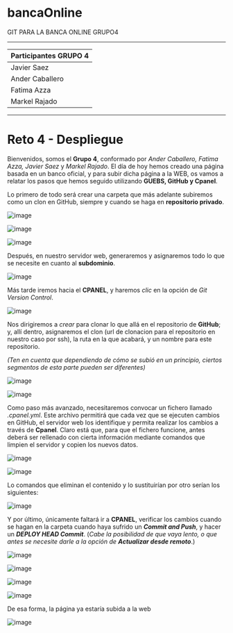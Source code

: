 # bancaOnline
GIT PARA LA BANCA ONLINE GRUPO4
___
| Participantes  GRUPO 4|
|---------------|
|Javier Saez |
|Ander Caballero |
|Fatima Azza |
|Markel Rajado |
---


# Reto 4 - Despliegue


Bienvenidos, somos el **Grupo 4**, conformado por _Ander Caballero, Fatima Azza, Javier Saez_ y _Markel Rajado_. El día de hoy hemos creado una página basada en un banco oficial, y para subir dicha página a la WEB, os vamos a relatar los pasos que hemos seguido utilizando **GUEBS, GitHub y Cpanel**.

Lo primero de todo será crear una carpeta que más adelante subiremos como un clon en GitHub, siempre y cuando se haga en **repositorio privado**.


![image](https://user-images.githubusercontent.com/95285796/212898026-f769683e-1775-49ff-8080-94444a378282.png)

![image](https://user-images.githubusercontent.com/95285796/212898120-3753184d-07ff-47f3-98e2-b6bfb05c4fe7.png)

![image](https://user-images.githubusercontent.com/95285796/212898141-6f120ecb-c982-4254-a03b-469ff5a5b3c6.png)








Después, en nuestro servidor web, generaremos y asignaremos todo lo que se necesite en cuanto al **subdominio**. 
 
![image](https://user-images.githubusercontent.com/95285796/212898195-afeef8b1-2bdf-4072-9cd1-a8c191330a13.png)


Más tarde iremos hacia el **CPANEL**, y haremos _clic_ en la opción de _Git Version Control_.

![image](https://user-images.githubusercontent.com/95285796/212898207-0cd7ea3d-5714-4081-a4ac-14ebb33951e0.png)








Nos dirigiremos a _crear_ para clonar lo que allá en el repositorio de **GitHub**; y, allí dentro, asignaremos el clon (url de clonacion para el repositorio en nuestro caso por ssh), la ruta en la que acabará, y un nombre para este repositorio. 

_(Ten en cuenta que dependiendo de cómo se subió en un principio, ciertos segmentos de esta parte pueden ser diferentes)_

![image](https://user-images.githubusercontent.com/95285796/212898316-d85e265a-0f13-4e39-afe3-dae916a49d61.png)

![image](https://user-images.githubusercontent.com/95285796/212898328-5f7fc784-1948-42c8-a409-bc609b3a33a7.png)








Como paso más avanzado, necesitaremos convocar un fichero llamado _.cpanel.yml_. Este archivo permitirá que cada vez que se ejecuten cambios en GitHub, el servidor web los identifique y permita realizar los cambios a través de **Cpanel**. Claro está que, para que el fichero funcione, antes deberá ser rellenado con cierta información mediante comandos que limpien el servidor y copien los nuevos datos.

![image](https://user-images.githubusercontent.com/95285796/212898404-032473db-3910-49e6-b4c7-81d10c1b9bd1.png)

![image](https://user-images.githubusercontent.com/95285796/212898685-f95acc7c-48aa-445a-a41e-289bedbe062e.png)






Lo comandos que eliminan el contenido y lo sustituirían por otro serían los siguientes:

![image](https://user-images.githubusercontent.com/95285796/212898730-3914e4b0-844d-4f70-9eb6-d289dd4e8cfe.png)





Y por último, únicamente faltará ir a **CPANEL**, verificar los cambios cuando se hagan en la carpeta cuando haya sufrido un ***Commit and Push***, y hacer un ***DEPLOY HEAD Commit***. (_Cabe la posibilidad de que vaya lento, o que antes se necesite darle a la opción de_ ***Actualizar desde remoto***.)

![image](https://user-images.githubusercontent.com/95285796/212898756-c3a3304b-0c22-4d19-bfae-8ef7f7f31da5.png)

![image](https://user-images.githubusercontent.com/95285796/212898768-59ad6e8a-61d8-4b73-a692-f7eac3d93fcf.png)

![image](https://user-images.githubusercontent.com/95285796/212898800-5b924fa6-7f1b-4138-9d35-756ecee355c3.png)

![image](https://user-images.githubusercontent.com/95285579/213389207-22175620-ce18-41f4-b3d8-484bcd0a25c6.png)



De esa forma, la página ya estaría subida a la web

![image](https://user-images.githubusercontent.com/95285796/212898861-7a3f7afa-35c8-437c-ba66-0ac5d99dfcec.png)
